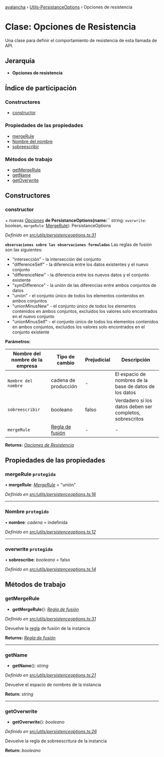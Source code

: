 [avalancha](../README.md) › [Utils-PersistanceOptions](../modules/utils_persistanceoptions.md)[](utils_persistanceoptions.persistanceoptions.md) › Opciones de resistencia

# Clase: Opciones de Resistencia

Una clase para definir el comportamiento de resistencia de esta llamada de API.

## Jerarquía

* **Opciones de resistencia**

## Índice de participación

### Constructores

* [constructor](utils_persistanceoptions.persistanceoptions.md#constructor)

### Propiedades de las propiedades

* [mergeRule](utils_persistanceoptions.persistanceoptions.md#protected-mergerule)
* [Nombre del nombre](utils_persistanceoptions.persistanceoptions.md#protected-name)
* [sobreescribir](utils_persistanceoptions.persistanceoptions.md#protected-overwrite)

### Métodos de trabajo

* [getMergeRule](utils_persistanceoptions.persistanceoptions.md#getmergerule)
* [getName](utils_persistanceoptions.persistanceoptions.md#getname)
* [getOverwrite](utils_persistanceoptions.persistanceoptions.md#getoverwrite)

## Constructores

### constructor

\+ nuevas *[Opciones](utils_persistanceoptions.persistanceoptions.md)* **de PersistanceOptions(name:**`` string: `overwrite`: boolean, `mergeRule`: [MergeRule](../modules/utils_constants.md#mergerule)): PersistanceOptions

*Definido en [src/utils/persistenceoptions.ts:31](https://github.com/ava-labs/avalanchejs/blob/ae78dee/src/utils/persistenceoptions.ts#L31)*

**`observaciones sobre las observaciones formuladas`** Las reglas de fusión son las siguientes:
* "intersección" - la intersección del conjunto
* "differenceSelf" - la diferencia entre los datos existentes y el nuevo conjunto
* "differenceNew" - la diferencia entre los nuevos datos y el conjunto existente
* "symDifference" - la unión de las diferencias entre ambos conjuntos de datos
* "unión" - el conjunto único de todos los elementos contenidos en ambos conjuntos
* "unionMinusNew" - el conjunto único de todos los elementos contenidos en ambos conjuntos, excluidos los valores solo encontrados en el nuevo conjunto
* "unionMinusSelf" - el conjunto único de todos los elementos contenidos en ambos conjuntos, excluidos los valores solo encontrados en el conjunto existente

**Parámetros:**

| Nombre del nombre de la empresa | Tipo de cambio | Prejudicial | Descripción |
------ | ------ | ------ | ------ |
| `Nombre del nombre` | cadena de producción | - | El espacio de nombres de la base de datos de los datos |
| `sobreescribir` | booleano | falso | Verdadero si los datos deben ser completos, sobrescritos |
| `mergeRule` | [Regla de fusión](../modules/utils_constants.md#mergerule) | - | - |

**Returns:** *[Opciones de Resistencia](utils_persistanceoptions.persistanceoptions.md)*

## Propiedades de las propiedades

### mergeRule `protegida`

• **mergeRule**: *[MergeRule](../modules/utils_constants.md#mergerule)* = "unión"

*Definido en [src/utils/persistenceoptions.ts:16](https://github.com/ava-labs/avalanchejs/blob/ae78dee/src/utils/persistenceoptions.ts#L16)*

___

### Nombre `protegido`

• **nombre**: *cadena* = indefinida

*Definido en [src/utils/persistenceoptions.ts:12](https://github.com/ava-labs/avalanchejs/blob/ae78dee/src/utils/persistenceoptions.ts#L12)*

___

### overwrite `protegida`

• **sobrescribe**: *booleano* = falso

*Definido en [src/utils/persistenceoptions.ts:14](https://github.com/ava-labs/avalanchejs/blob/ae78dee/src/utils/persistenceoptions.ts#L14)*

## Métodos de trabajo

### getMergeRule

- **getMergeRule**(): *[Regla de fusión](../modules/utils_constants.md#mergerule)*

*Definido en [src/utils/persistenceoptions.ts:31](https://github.com/ava-labs/avalanchejs/blob/ae78dee/src/utils/persistenceoptions.ts#L31)*

Devuelve la [regla](../modules/utils_constants.md#mergerule) de fusión de la instancia

**Returns:** *[Regla de fusión](../modules/utils_constants.md#mergerule)*

___

### getName

- **getName**(): *string*

*Definido en [src/utils/persistenceoptions.ts:21](https://github.com/ava-labs/avalanchejs/blob/ae78dee/src/utils/persistenceoptions.ts#L21)*

Devuelve el espacio de nombres de la instancia

**Return:** *string*

___

### getOverwrite

- **getOverwrite**(): *booleano*

*Definido en [src/utils/persistenceoptions.ts:26](https://github.com/ava-labs/avalanchejs/blob/ae78dee/src/utils/persistenceoptions.ts#L26)*

Devuelve la regla de sobreescritura de la instancia

**Return:** *booleano*
